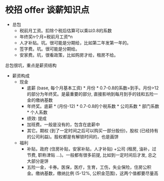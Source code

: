 # 校招 offer 谈薪知识点

* 总包
	* 税前月工资。扣除个税后估算可以乘以0.8的系数
	* 年终奖n个月=税前月工资*n
	* 人才补贴。坑。很可能是分期给，比如第二年发第一年的。
	* 签字费。坑。很可能是分期给。
	* 安家费。坑，很看政策，比如购房才给，租房不给。

总包很坑，重点是薪资结构

* 薪资构成
	* 现金
		* 底薪 (base, 每个月基本工资) * 月份 * 0.7-0.8的系数=到手。月份>12的部分为年终奖。是最重要的部分, 直接影响到每月到手的钱和五险一金的缴纳基数
		* 年终奖。底薪 * (月份-12) * 0.7-0.8的个税系数 * 公司系数 * 部门系数 * 个人系数
		* 绩效: 提成
		* 加班费。一般是没有的，包含在底薪中
		* 其它。期权 (到了一定时间之后可以购买一部分股份)，股权 (已经持有的公司利益)。股权都是有解锁时间的，也是画饼
	* 福利
		* 补贴，政府 (住房补贴，安家补贴，人才补贴) +公司 (租房, 油补，过节费, 职称津贴 ...)。一般都有很多前提, 比如到一定时间后才发, 总之大部分是饼
		* 五险一金，卡券。医保，医疗，生育，工伤，失业保险，住房公积金。缴纳基数，缴纳比例 (5-12%, 公积金范围)，这两个值都要尽量高
<!--stackedit_data:
eyJoaXN0b3J5IjpbNTMzMjM1NzM5LDE2Mjg4NTU4NzMsMTEwMz
YwNjc5OV19
-->